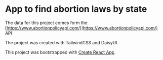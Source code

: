 # App to find abortion laws by state 

The data for this project comes form the [https://www.abortionpolicyapi.com/](https://www.abortionpolicyapi.com/) API

<p>The project was created with TailwindCSS and DaisyUI. </p>

This project was bootstrapped with [Create React App](https://github.com/facebook/create-react-app).



